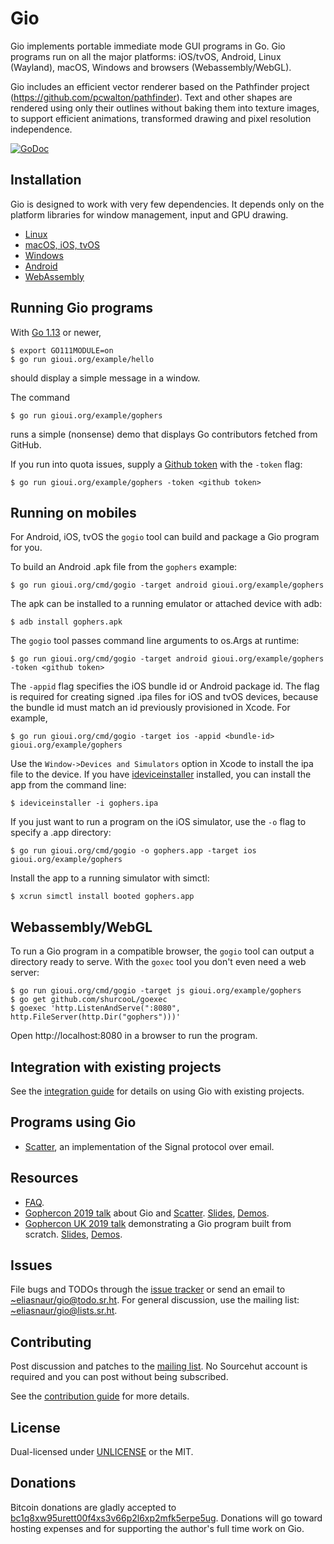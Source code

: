 # Gio

Gio implements portable immediate mode GUI programs in Go. Gio programs run on all the major platforms:
iOS/tvOS, Android, Linux (Wayland), macOS, Windows and browsers (Webassembly/WebGL).

Gio includes an efficient vector renderer based on the Pathfinder project (https://github.com/pcwalton/pathfinder).
Text and other shapes are rendered using only their outlines without baking them into texture images,
to support efficient animations, transformed drawing and pixel resolution independence.

[![GoDoc](https://godoc.org/gioui.org/ui?status.svg)](https://godoc.org/gioui.org/ui)


## Installation

Gio is designed to work with very few dependencies. It depends only on the platform libraries for
window management, input and GPU drawing.

- [Linux](https://man.sr.ht/~eliasnaur/gio/install.md#linux)
- [macOS, iOS, tvOS](https://man.sr.ht/~eliasnaur/gio/install.md#macos-ios-tvos)
- [Windows](https://man.sr.ht/~eliasnaur/gio/install.md#windows)
- [Android](https://man.sr.ht/~eliasnaur/gio/install.md#android)
- [WebAssembly](https://man.sr.ht/~eliasnaur/gio/install.md#webassemblywebgl)


## Running Gio programs

With [Go 1.13](https://golang.org/dl/) or newer,

	$ export GO111MODULE=on
	$ go run gioui.org/example/hello

should display a simple message in a window.

The command

	$ go run gioui.org/example/gophers

runs a simple (nonsense) demo that displays Go contributors fetched from GitHub.

If you run into quota issues, supply a
[Github token](https://help.github.com/en/articles/creating-a-personal-access-token-for-the-command-line)
with the `-token` flag:

	$ go run gioui.org/example/gophers -token <github token>


## Running on mobiles

For Android, iOS, tvOS the `gogio` tool can build and package a Gio program for you.

To build an Android .apk file from the `gophers` example:

	$ go run gioui.org/cmd/gogio -target android gioui.org/example/gophers

The apk can be installed to a running emulator or attached device with adb:

	$ adb install gophers.apk

The `gogio` tool passes command line arguments to os.Args at runtime:

	$ go run gioui.org/cmd/gogio -target android gioui.org/example/gophers -token <github token>

The `-appid` flag specifies the iOS bundle id or Android package id. The flag is required
for creating signed .ipa files for iOS and tvOS devices, because the bundle id must match an id
previously provisioned in Xcode. For example,

	$ go run gioui.org/cmd/gogio -target ios -appid <bundle-id> gioui.org/example/gophers

Use the `Window->Devices and Simulators` option in Xcode to install the ipa file to the device.
If you have [ideviceinstaller](https://github.com/libimobiledevice/ideviceinstaller) installed,
you can install the app from the command line:

	$ ideviceinstaller -i gophers.ipa

If you just want to run a program on the iOS simulator, use the `-o` flag to specify a .app
directory:

	$ go run gioui.org/cmd/gogio -o gophers.app -target ios gioui.org/example/gophers

Install the app to a running simulator with simctl:

	$ xcrun simctl install booted gophers.app


## Webassembly/WebGL

To run a Gio program in a compatible browser, the `gogio` tool can output a directory ready to
serve. With the `goxec` tool you don't even need a web server:

	$ go run gioui.org/cmd/gogio -target js gioui.org/example/gophers
	$ go get github.com/shurcooL/goexec
	$ goexec 'http.ListenAndServe(":8080", http.FileServer(http.Dir("gophers")))'

Open http://localhost:8080 in a browser to run the program.


## Integration with existing projects

See the [integration guide](https://man.sr.ht/~eliasnaur/gio/integrate.md) for details on using
Gio with existing projects.


## Programs using Gio

- [Scatter](https://scatter.im), an implementation of the Signal protocol over email.


## Resources

- [FAQ](https://man.sr.ht/~eliasnaur/gio/faq.md).
- [Gophercon 2019 talk](https://www.youtube.com/watch?v=9D6eWP4peYM) about Gio and [Scatter](https://scatter.im).
[Slides](https://go-talks.appspot.com/github.com/eliasnaur/gophercon-2019-talk/gophercon-2019.slide),
[Demos](https://github.com/eliasnaur/gophercon-2019-talk).
- [Gophercon UK 2019 talk](https://www.youtube.com/watch?v=PxnL3-Sex3o) demonstrating a Gio program built from scratch.
[Slides](https://go-talks.appspot.com/github.com/eliasnaur/gophercon-uk-2019-talk/gophercon-uk-2019-live.slide),
[Demos](https://github.com/eliasnaur/gophercon-uk-2019-talk).


## Issues

File bugs and TODOs through the [issue tracker](https://todo.sr.ht/~eliasnaur/gio) or send an email
to [~eliasnaur/gio@todo.sr.ht](mailto:~eliasnaur/gio@todo.sr.ht). For general discussion, use the
mailing list: [~eliasnaur/gio@lists.sr.ht](mailto:~eliasnaur/gio@lists.sr.ht).


## Contributing

Post discussion and patches to the [mailing list](https://lists.sr.ht/~eliasnaur/gio). No Sourcehut
account is required and you can post without being subscribed.

See the [contribution guide](https://man.sr.ht/~eliasnaur/gio/contribute.md) for more details.


## License

Dual-licensed under [UNLICENSE](http://unlicense.org) or the MIT.

## Donations

Bitcoin donations are gladly accepted to [bc1q8xw95urett00f4xs3v66p2l6xp2mfk5erpe5ug](bitcoin:bc1q8xw95urett00f4xs3v66p2l6xp2mfk5erpe5ug).
Donations will go toward hosting expenses and for supporting the author's full time work on Gio.
